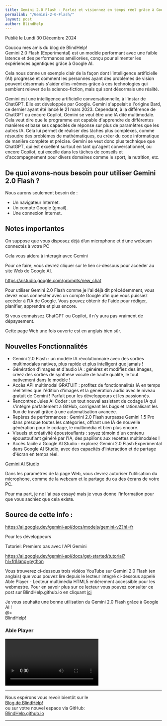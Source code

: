 ```yaml
---
title: Gemini 2.0 Flash - Parlez et visionnez en temps réel grâce à Google AI
permalink: "/Gemini-2-0-Flash/"
layout: post
author: BlindHelp
---
```


<footer>Publié le Lundi 30 Décembre 2024</footer>


Coucou mes amis du blog de BlindHelp!    
Gemini 2.0 Flash (Experimental) est un modèle performant avec une faible latence et des performances améliorées, conçu pour alimenter les expériences agentiques grâce à Google AI.

Cela nous donne un exemple clair de la façon dont l'intelligence artificielle (AI) progresse et comment les personnes ayant des problèmes de vision peuvent désormais s'aider elles-mêmes grâce à ces technologies qui semblent relever de la science-fiction, mais qui sont désormais une réalité.

Gemini est une intelligence artificielle conversationnelle, à l'instar de ChatGPT. Elle est développée par Google. Gemini s'appelait à l'origine Bard, ce dernier ayant été lancé le 21 mars 2023. Cependant, à la différence de ChatGPT ou encore Copilot, Gemini se veut être une IA dite multimodale. Cela veut dire que le programme est capable d'apprendre de différentes manières et base ses capacités de réponse sur plus de paramètres que les autres IA. Cela lui permet de réaliser des tâches plus complexes, comme résoudre des problèmes de mathématiques, ou créer du code informatique de manière complète et précise. Gemini se veut donc plus technique que ChatGPT, qui est excellent surtout en tant qu'agent conversationnel, ou encore Copilot, qui excelle dans les tâches de conseils et d'accompagnement pour divers domaines comme le sport, la nutrition, etc.

## De quoi avons-nous besoin pour utiliser Gemini 2.0 Flash ?

Nous aurons seulement besoin de :
* Un navigateur Internet.
* Un compte Google (gmail).
* Une connexion Internet.

## Notes importantes

On suppose que vous disposez déjà d’un microphone et d’une webcam connectés à votre PC

Cela vous aidera à interagir avec Gemini

Pour ce faire, vous devrez cliquer sur le lien ci-dessous pour accéder au site Web de Google AI.

<https://aistudio.google.com/prompts/new_chat>

Pour utiliser Gemini 2.0 Flash  comme je l'ai déjà dit précédemment, vous devez vous connecter avec un compte Google afin que vous puissiez accéder à l'IA de Google. Vous pouvez obtenir de l'aide pour rédiger, planifier, apprendre et plus encore.

Si vous connaissez ChatGPT ou Copilot, il n'y aura pas vraiment de dépaysement.

Cette page Web une fois ouverte est en anglais bien sûr.

## Nouvelles Fonctionnalités

* Gemini 2.0 Flash : un modèle IA révolutionnaire avec des sorties multimodales natives, plus rapide et plus intelligent que jamais !
* Génération d'images et d'audio IA : générez et modifiez des images, créez des sorties de synthèse vocale de haute qualité, le tout nativement dans le modèle !
* Accès API multimodal GRATUIT : profitez de fonctionnalités IA en temps réel telles que l'édition d'images et la génération audio avec le niveau gratuit de Gemini ! Parfait pour les développeurs et les passionnés.
* Rencontrez Jules AI Coder : un tout nouvel assistant de codage IA qui s'intègre parfaitement à GitHub, corrigeant les bugs et rationalisant les flux de travail grâce à une automatisation avancée.
* Repères de performances : Gemini 2.0 Flash surpasse Gemini 1.5 Pro dans presque toutes les catégories, offrant une IA de nouvelle génération pour le codage, le multimédia et bien plus encore.
* Visuels et créativité époustouflants : soyez témoin d'un contenu époustouflant généré par l'IA, des papillons aux recettes multimodales !
* Accès facile à Google AI Studio : explorez Gemini 2.0 Flash Experimental dans Google AI Studio, avec des capacités d'interaction et de partage d'écran en temps réel.

[Gemini AI Studio](https://aistudio.google.com/)

Dans les paramètres de la page Web, vous devrez autoriser l'utilisation du microphone, comme de la webcam et le partage du ou des écrans de votre PC.

Pour ma part, je ne l'ai pas essayé mais je vous donne l'information pour que vous sachiez que cela existe.

## Source de cette info :

<https://ai.google.dev/gemini-api/docs/models/gemini-v2?hl=fr>

Pour les développeurs

Tutoriel: Premiers pas avec l'API Gemini

<https://ai.google.dev/gemini-api/docs/get-started/tutorial?hl=fr&lang=python>

Vous trouverez ci-dessous trois vidéos YouTube sur  Gemini 2.0 Flash (en anglais) que vous pouvez lire depuis le lecteur intégré ci-dessous appelé Able Player - Lecteur multimédia HTML5 entièrement accessible pour les webmestre. Pour en savoir plus sur ce lecteur vous pouvez consulter ce post sur BlindHelp.github.io en cliquant [ici](https://blindhelp.github.io/AblePlayer/)    

Je vous souhaite une bonne utilisation du Gemini 2.0 Flash grâce à Google AI !    
@+    
BlindHelp!    

<div id="ableplayer">
<h3>Able Player</h3>
<video id="video1" data-able-player preload="metadata" data-heading-level="0" data-lyrics-mode data-transcript-title="Transcription" data-skin="2020" playsinline data-youtube-id="59MWrzqoJTE" data-description-audible="false">
<a href"https://www.youtube.com/watch?v=59MWrzqoJTE"
</video>
<video id="video2" data-able-player preload="metadata" data-heading-level="0" data-lyrics-mode data-transcript-title="Transcription" data-skin="2020" playsinline data-youtube-id="X1TVNCq1IVI" data-description-audible="false">
<a href"https://www.youtube.com/watch?v=X1TVNCq1IVI"
</video>
<video id="video3" data-able-player preload="metadata" data-heading-level="0" data-lyrics-mode data-transcript-title="Transcription" data-skin="2020" playsinline data-youtube-id="lED0yLrUelM" data-description-audible="false">
<a href"https://www.youtube.com/watch?v=lED0yLrUelM"
</video>
<!-- Dependencies -->
<script src="//ajax.googleapis.com/ajax/libs/jquery/3.2.1/jquery.min.js"></script>
<script src="../../ableplayer/thirdparty/js.cookie.js"></script>

<!-- CSS -->
<link rel="stylesheet" href="../../ableplayer/build/ableplayer.min.css" type="text/css"/>

<!-- JavaScript -->
<script src="../../ableplayer/build/ableplayer.min.js"></script>
</div>

---

Nous espérons vous revoir bientôt sur le      
[Blog de BlindHelp!](http://blindhelp.blogspot.fr/)                    
ou sur  votre nouvel espace via GitHub:                     
[BlindHelp.github.io](https://blindhelp.github.io)                    

---